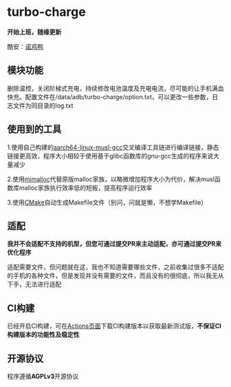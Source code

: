 # turbo-charge

**开始上班，随缘更新**

酷安：[诺鸡鸭](http://www.coolapk.com/u/1145497)

## 模块功能

删除温控，关闭阶梯式充电，持续修改电池温度及充电电流，尽可能的让手机满血快充。配置文件在/data/adb/turbo-charge/option.txt，可以更改一些参数，日志文件为同目录的log.txt

## 使用到的工具

1.使用自己构建的[aarch64-linux-musl-gcc](https://github.com/chase535/aarch64-linux-musl-gcc)交叉编译工具链进行编译链接，静态链接更高效，程序大小相较于使用基于glibc函数库的gnu-gcc生成的程序来说大量减少

2.使用[mimalloc](https://github.com/microsoft/mimalloc)代替原版malloc家族，以略微增加程序大小为代价，解决musl函数库malloc家族执行效率低的短板，提高程序运行效率

3.使用[CMake](https://cmake.org)自动生成Makefile文件（别问，问就是懒，不想学Makefile）

## 适配

**我并不会适配不支持的机型，但您可通过提交PR来主动适配，亦可通过提交PR来优化程序**

适配需要文件，但问题就在这，我也不知道需要哪些文件，之前收集过很多不适配的手机的各种文件，但是发现并没有需要的文件，而且没有的很彻底，所以我无从下手，无法进行适配

## CI构建

已经开启CI构建，可在[Actions页面](https://github.com/chase535/turbo-charge/actions)下载CI构建版本以获取最新测试版，**不保证CI构建版本的功能性及稳定性**

## 开源协议

程序遵循**AGPLv3**开源协议
